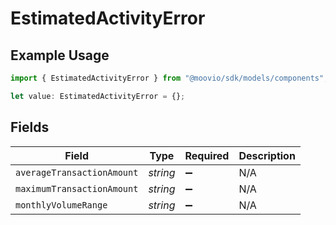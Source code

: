 # EstimatedActivityError

## Example Usage

```typescript
import { EstimatedActivityError } from "@moovio/sdk/models/components";

let value: EstimatedActivityError = {};
```

## Fields

| Field                      | Type                       | Required                   | Description                |
| -------------------------- | -------------------------- | -------------------------- | -------------------------- |
| `averageTransactionAmount` | *string*                   | :heavy_minus_sign:         | N/A                        |
| `maximumTransactionAmount` | *string*                   | :heavy_minus_sign:         | N/A                        |
| `monthlyVolumeRange`       | *string*                   | :heavy_minus_sign:         | N/A                        |